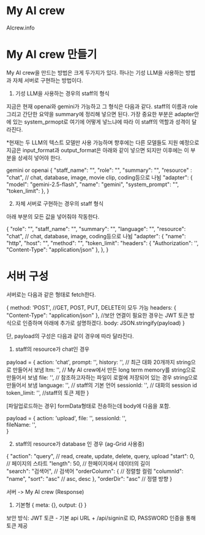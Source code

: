 # My AI crew
AIcrew.info


# My AI crew 만들기

My AI crew을 만드는 방법은 크게 두가지가 있다. 하나는 기성 LLM을 사용하는 방법과 자체 서버로 구현하는 방법이다.

1. 기성 LLM을 사용하는 경우의 staff의 형식

지금은 현재 openai와 gemini가 가능하고 그 형식은 다음과 같다.
staff의 이름과 role 그리고 간단한 요약을 summary에 정리해 넣으면 된다. 가장 중요한 부분은 adapter안에 있는 system_prmopt로 여기에 어떻게 넣느냐에 따라 이 staff의 역할과 성격이 달라진다.

*현재는 두 LLM의 텍스트 모델만 사용 가능하며 향후에는 다른 모델들도 지원 예정으로 지금은 input_format과 output_format은 아래와 같이 넣으면 되지만 이후에는 이 부분을 상세히 넣어야 한다. 

gemini or openai
{
    "staff_name": "",
    "role": "",
    "summary": "",
    "resource" : "chat",  // chat, database, image, movie clip, coding등으로 나뉨
    "adapter": {
        "model": "gemini-2.5-flash",
        "name": "gemini",
        "system_prompt": "",
        "token_limit": 
    },
}

2. 자체 서버로 구현하는 경우의 staff 형식

아래 부분의 모든 값을 넣어줘야 작동한다. 

{
    "role": "",
    "staff_name": "",
    "summary": "",
    "language": "",
    "resource": "chat", // chat, database, image, coding등으로 나뉨
    "adapter": {
        "name": "http",
        "host": "",
        "method": "",
        "token_limit": 
        "headers": {
            "Authorization": '',
            "Content-Type": "application/json"
        },
    },
}


# 서버 구성
서버로는 다음과 같은 형태로 fetch한다.

{
	method: 'POST',   //GET, POST, PUT, DELETE이 모두 가능
	headers:  { "Content-Type": "application/json" }, //보안 연결이 필요한 경우는 JWT 토큰 방식으로 인증하며 아래에 추가로 설명하겠다.
	body: JSON.stringify(payload)
}


단, payload의 구성은 다음과 같이 경우에 따라 달라진다.

1. staff의 resource가 chat인 경우

payload = {
    action: 'chat',
    prompt: '',
    history: '',        // 최근 대화 20개까지 string으로 만들어서 보냄
    ltm: '',            // My AI crew에서 만든 long term memory를 string으로 만들어서 보냄
    file: '',           // 참조하고자하는 파일이 로컬에 저장되어 있는 경우 string으로 만들어서 보냄
    language: '',       // staff의 기본 언어
    sessionId: '',      // 대화의 session id
    token_limit: '',    //staff의 토큰 제한
}

[파일업로드하는 경우]
formData형태로 전송하는데 body에 다음을 포함.

payload = {
    action: 'upload',
    file: '',
    sessionId: '',       
    fileName: '',            
}


2. staff의 resource가 database 인 경우 (ag-Grid 사용중)

{
  "action": "query",        // read, create, update, delete, query, upload
  "start": 0,               // 페이지의 스타트
  "length": 50,             // 한페이지에서 데이터의 길이    
  "search": "검색어",        // 검색어
  "orderColumn": {          // 정렬할 컬럼
    "columnId": "name",
    "sort": "asc"           // asc, desc
  },
  "orderDir": "asc"         // 정렬 방향
}



서버 -> My AI crew (Response)

1. 기본형
{
    meta: {},
    output: {}
}




보안 방식: JWT 토큰 - 기본 api URL + /api/signin로 ID, PASSWORD 인증을 통해 토큰 제공
